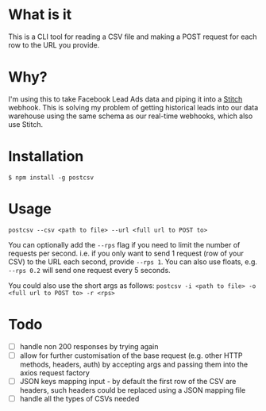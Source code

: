 # What is it
This is a CLI tool for reading a CSV file and making a POST request for each row to the URL you provide.

# Why?
I'm using this to take Facebook Lead Ads data and piping it into a [Stitch](https://stitchdata.com) webhook. This is solving my problem of getting historical leads into our data warehouse using the same schema as our real-time webhooks, which also use Stitch.

# Installation
`$ npm install -g postcsv`

# Usage
`postcsv --csv <path to file> --url <full url to POST to>`

You can optionally add the `--rps` flag if you need to limit the number of requests per second. i.e. if you only want to send 1 request (row of your CSV) to the URL each second, provide `--rps 1`. You can also use floats, e.g. `--rps 0.2` will send one request every 5 seconds.

You could also use the short args as follows:
`postcsv -i <path to file> -o <full url to POST to> -r <rps>`

# Todo

- [ ] handle non 200 responses by trying again
- [ ] allow for further customisation of the base request (e.g. other HTTP methods, headers, auth) by accepting args and passing them into the axios request factory
- [ ] JSON keys mapping input - by default the first row of the CSV are headers, such headers could be replaced using a JSON mapping file
- [ ] handle all the types of CSVs needed